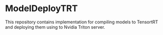 # ModelDeployTRT
This repository contains implementation for compiling models to TensortRT and deploying them using to Nvidia Triton server.
